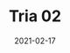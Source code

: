 ---
title: "Tria 02"
image_primary: "img/TRIA_02.jpg"
description: "TRIA%20is%20a%20wall%20light%20designed%20as%20a%20modular%20system%20made%20with%20led%20plates%2C%20which%20makes%20it%20easy%20to%20build%20up%20light%20clusters%20connected%20to%20each%20other%20by%20an%20inside%20structure.%20The%20TRIA%20frontal%20parts%20are%20made%20in%20white%20lacquer%20or%20natural%20oak%20and%20they%20can%20be%20slightly%20moved%20to%20offer%20a%20suggestive%20play%20of%20light%20and%20shadow%20around%20the%20organic%20shape%20of%20the%20diffuser.%20TRIA%20can%20be%20installed%20either%20as%20a%20single%20wall%20light%20or%20as%20a%20light%20module%20with%20a%20sole%20connection%20point%20on%20the%20wall%20which%20makes%20it%20easier%20to%20be%20installed%20in%20halls%2C%20offices%20and%20hotel%20reception%20desks%20and%20lobbies.%20A%20dimmable%20version%20is%20available."
designer: "Rubén Saldaña"
tags: 
  - "Bover"
  - "Outdoor"
  - "Wall"
  - "New"
  - "Indoor"
  - "Outdoor Lamps"
href: "https://www.bover.es/en/lamp/tria-02/"
category: "outdoor-lamps"
subtitle: ""
manufacturer: "Bover"
slug: "/manufacturers/bover/outdoor-lamps/ruben-saldana-tria-02"
date: "2021-02-17"
---